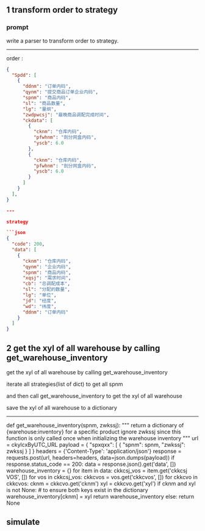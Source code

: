 ## 1 transform order to strategy

### prompt
write a parser to transform order to strategy.

---

order :

```json
{
  "Spdd": [
    {
      "ddnm": "订单内码",
      "qynm": "提交商品订单企业内码",
      "spnm": "商品内码",
      "sl": "商品数量",
      "lg": "量纲",
      "zwdpwcsj": "最晚商品调配完成时间",
      "ckdata": [
        {
          "cknm": "仓库内码",
          "pfwhnm": "剖分网盒内码",
          "yscb": 6.0
        },
        {
          "cknm": "仓库内码",
          "pfwhnm": "剖分网盒内码",
          "yscb": 6.0
        }
      ]
    }
  ],
}

---

strategy

```json
{
  "code": 200,
  "data": [
    {
      "cknm": "仓库内码",
      "qynm": "企业内码",
      "spnm": "商品内码",
      "xqsj": "需求时间",
      "cb": "总调配成本",
      "sl": "分配的数量",
      "lg": "单位",
      "jd": "经度",
      "wd": "纬度",
      "ddnm": "订单内码"
    }
  ]
}
```

## 2 get the xyl of all warehouse by calling get_warehouse_inventory

get the xyl of all warehouse by calling get_warehouse_inventory

iterate all strategies(list of dict) to get all spnm 

and then call get_warehouse_inventory to get the xyl of all warehouse

save the xyl of all warehouse to a dictionary

---
def get_warehouse_inventory(spnm, zwkssj):
    """
    return a dictionary of {warehouse:inventory} for a specific product
    ignore zwkssj since this function is only called once when initializing the warehouse inventory
    """
    url = ckylcxByUTC_URL
    payload = {
        "spxqxx": [
            {
                "spnm": spnm,
                "zwkssj": zwkssj
            }
        ]
    }
    headers = {'Content-Type': 'application/json'}
    response = requests.post(url, headers=headers, data=json.dumps(payload))
    if response.status_code == 200:
        data = response.json().get('data', [])
        warehouse_inventory = {}
        for item in data:
            ckkcsj_vos = item.get('ckkcsj VOS', [])
            for vos in ckkcsj_vos:
                ckkcvos = vos.get('ckkcvos', [])
                for ckkcvo in ckkcvos:
                    cknm = ckkcvo.get('cknm')
                    xyl = ckkcvo.get('xyl')
                    if cknm and xyl is not None:  # to ensure both keys exist in the dictionary
                        warehouse_inventory[cknm] = xyl
        return warehouse_inventory
    else:
        return None

## simulate